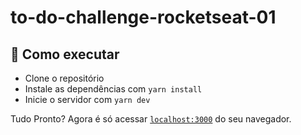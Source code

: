 # to-do-challenge-rocketseat-01

## 🔗 Como executar

- Clone o repositório
- Instale as dependências com `yarn install`
- Inicie o servidor com `yarn dev`

Tudo Pronto? Agora é só acessar [`localhost:3000`](http://localhost:3000) do seu navegador.
